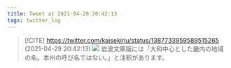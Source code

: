 ```yaml
---
title: Tweet at 2021-04-29 20:42:13
tags: twitter_log
---
```


> [!CITE] https://twitter.com/kaisekiriu/status/1387733959589515265 (2021-04-29 20:42:13)
> ![](https://twitter.com/kaisekiriu/status/1387733959589515265)
> 岩波文庫版には「大和中心とした畿内の地域の名。本州の呼び名ではない。」と注釈があります。
